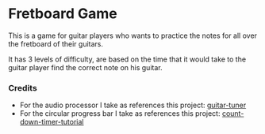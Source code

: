 # Fretboard Game

This is a game for guitar players who wants to practice the notes for all over the fretboard of their guitars.

It has 3 levels of difficulty, are based on the time that it would take to the guitar player find the correct note on his guitar.

### Credits
* For the audio processor I take as references this project: [guitar-tuner](https://github.com/andryr/guitar-tuner)
* For the circular progress bar I take as references this project: [count-down-timer-tutorial](https://github.com/Android-Tutorials-Hub/count-down-timer-tutorial)
